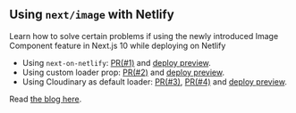 ## Using `next/image` with Netlify

Learn how to solve certain problems if using the newly introduced Image Component feature in Next.js 10 while deploying on Netlify

-   Using `next-on-netlify`: [PR(#1)](https://github.com/rhnmht30/next-on-netlify-demo/pull/1) and [deploy preview](https://deploy-preview-1--next-with.netlify.app/).
-   Using custom loader prop: [PR(#2)](https://github.com/rhnmht30/next-on-netlify-demo/pull/2) and [deploy preview](https://deploy-preview-2--next-with.netlify.app/).
-   Using Cloudinary as default loader: [PR(#3)](https://github.com/rhnmht30/next-on-netlify-demo/pull/3), [PR(#4)](https://github.com/rhnmht30/next-on-netlify-demo/pull/4) and [deploy preview](https://deploy-preview-3--next-with.netlify.app/).

Read [the blog here](http://rhnmht30.dev/blog/next-image-with-netlify).
